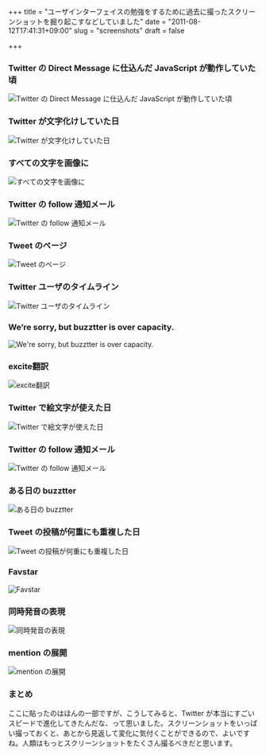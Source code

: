 +++
title = "ユーザインターフェイスの勉強をするために過去に撮ったスクリーンショットを掘り起こすなどしていました"
date = "2011-08-12T17:41:31+09:00"
slug = "screenshots"
draft = false

+++

<h3>Twitter の Direct Message に仕込んだ JavaScript が動作していた頃</h3>
<p><img src="https://lh3.googleusercontent.com/-bNRDv2SyJyE/Rh9mv2IcIDI/AAAAAAAAAHE/2X6NSZ0WM2o/twitter.jpg" alt="Twitter の Direct Message に仕込んだ JavaScript が動作していた頃" /></p>
<h3>Twitter が文字化けしていた日</h3>
<p><img src="http://img.skitch.com/20080509-er6pt6ptc5f2kf96c31eigtg6j.png" alt="Twitter が文字化けしていた日" /></p>
<h3>すべての文字を画像に</h3>
<p><img src="http://img.skitch.com/20080604-chj5e2iq58butu3bn3teu92gag.png" alt="すべての文字を画像に" /></p>
<h3>Twitter の follow 通知メール</h3>
<p><img src="http://img.skitch.com/20080708-bde8s7p7dw8jnqbcy7xjg6xs9y.png" alt="Twitter の follow 通知メール" /></p>
<h3>Tweet のページ</h3>
<p><img src="http://img.skitch.com/20080830-c7mg5ncuq3846imt666py637fm.png" alt="Tweet のページ" /></p>
<h3>Twitter ユーザのタイムライン</h3>
<p><img src="http://img.skitch.com/20081007-qwjcprq66jx8kth3fw9p12p9ea.png" alt="Twitter ユーザのタイムライン" /></p>
<h3>We&#8217;re sorry, but buzztter is over capacity.</h3>
<p><img src="http://img.skitch.com/20080928-nhgm19hiq9qwinj5ed49x2es7h.png" alt="We're sorry, but buzztter is over capacity." /></p>
<h3>excite翻訳</h3>
<p><img src="http://img.skitch.com/20081024-msey2nce1q6psfddhjqj4rcyd5.png" alt="excite翻訳" /></p>
<h3>Twitter で絵文字が使えた日</h3>
<p><img src="http://img.skitch.com/20081030-duear48kgx4pjswdyr2wce76dq.png" alt="Twitter で絵文字が使えた日" /></p>
<h3>Twitter の follow 通知メール</h3>
<p><img src="http://img.skitch.com/20090510-mcjcjcgywmqiu3pte7eyni7uw9.png" alt="Twitter の follow 通知メール" /></p>
<h3>ある日の buzztter</h3>
<p><img src="http://img.skitch.com/20090912-d8k87pc5t3y85dwta6stqws452.png" alt="ある日の buzztter" /></p>
<h3>Tweet の投稿が何重にも重複した日</h3>
<p><img src="http://img.skitch.com/20100615-8twx4nu5b2etpcri1tu2wnagwp.png" alt="Tweet の投稿が何重にも重複した日" /></p>
<h3>Favstar</h3>
<p><img src="http://img.skitch.com/20100716-bf6qd5x52teb5jfhcmspbicgkr.png" alt="Favstar" /></p>
<h3>同時発音の表現</h3>
<p><img src="http://img.skitch.com/20100821-xg292qmjpk8utedwy7wjrwx854.png" alt="同時発音の表現" /></p>
<h3>mention の展開</h3>
<p><img src="http://img.skitch.com/20101217-ci7jphhxdnix597jeexupg1ri2.png" alt="mention の展開" /></p>
<h3>まとめ</h3>
<p>ここに貼ったのはほんの一部ですが、こうしてみると、Twitter が本当にすごいスピードで進化してきたんだな、って思いました。スクリーンショットをいっぱい撮っておくと、あとから見返して変化に気付くことができるので、よいですね。人類はもっとスクリーンショットをたくさん撮るべきだと思います。</p>
